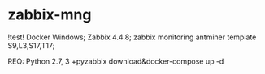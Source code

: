 # zabbix-mng
!test!
Docker Windows;
Zabbix 4.4.8;
zabbix monitoring antminer template S9,L3,S17,T17;


REQ:
Python 2.7, 3 +pyzabbix
download&docker-compose up -d
